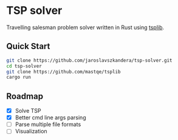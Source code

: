 # TSP solver
Travelling salesman problem solver written in Rust using [tsplib](https://github.com/mastqe/tsplib).

## Quick Start

```bash
git clone https://github.com/jaroslavszkandera/tsp-solver.git
cd tsp-solver
git clone https://github.com/mastqe/tsplib
cargo run
```

## Roadmap
- [X] Solve TSP
- [X] Better cmd line args parsing
- [ ] Parse multiple file formats
- [ ] Visualization
